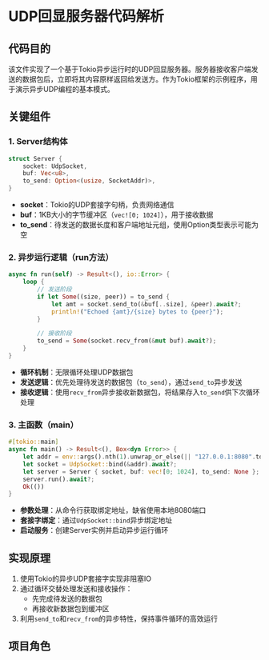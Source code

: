 # UDP回显服务器代码解析

## 代码目的
该文件实现了一个基于Tokio异步运行时的UDP回显服务器。服务器接收客户端发送的数据包后，立即将其内容原样返回给发送方。作为Tokio框架的示例程序，用于演示异步UDP编程的基本模式。

## 关键组件

### 1. Server结构体
```rust
struct Server {
    socket: UdpSocket,
    buf: Vec<u8>,
    to_send: Option<(usize, SocketAddr)>,
}
```
- **socket**：Tokio的UDP套接字句柄，负责网络通信
- **buf**：1KB大小的字节缓冲区（`vec![0; 1024]`），用于接收数据
- **to_send**：待发送的数据长度和客户端地址元组，使用Option类型表示可能为空

### 2. 异步运行逻辑（run方法）
```rust
async fn run(self) -> Result<(), io::Error> {
    loop {
        // 发送阶段
        if let Some((size, peer)) = to_send {
            let amt = socket.send_to(&buf[..size], &peer).await?;
            println!("Echoed {amt}/{size} bytes to {peer}");
        }

        // 接收阶段
        to_send = Some(socket.recv_from(&mut buf).await?);
    }
}
```
- **循环机制**：无限循环处理UDP数据包
- **发送逻辑**：优先处理待发送的数据包（`to_send`），通过`send_to`异步发送
- **接收逻辑**：使用`recv_from`异步接收新数据包，将结果存入`to_send`供下次循环处理

### 3. 主函数（main）
```rust
#[tokio::main]
async fn main() -> Result<(), Box<dyn Error>> {
    let addr = env::args().nth(1).unwrap_or_else(|| "127.0.0.1:8080".to_string());
    let socket = UdpSocket::bind(&addr).await?;
    let server = Server { socket, buf: vec![0; 1024], to_send: None };
    server.run().await?;
    Ok(())
}
```
- **参数处理**：从命令行获取绑定地址，缺省使用本地8080端口
- **套接字绑定**：通过`UdpSocket::bind`异步绑定地址
- **启动服务**：创建Server实例并启动异步运行循环

## 实现原理
1. 使用Tokio的异步UDP套接字实现非阻塞IO
2. 通过循环交替处理发送和接收操作：
   - 先完成待发送的数据包
   - 再接收新数据包到缓冲区
3. 利用`send_to`和`recv_from`的异步特性，保持事件循环的高效运行

## 项目角色